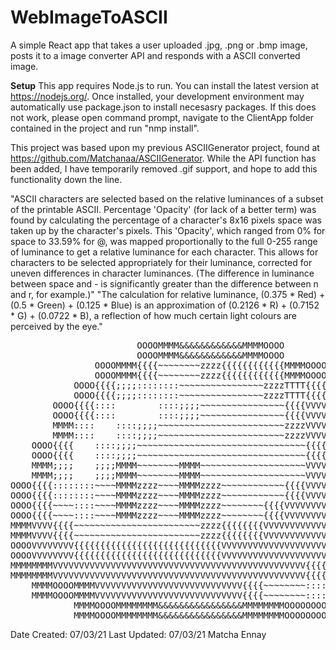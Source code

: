 # WebImageToASCII

A simple React app that takes a user uploaded .jpg, .png or .bmp image, posts it to a image converter API and responds with a ASCII converted image.

**Setup**
This app requires Node.js to run. You can install the latest version at https://nodejs.org/. Once installed, your development environment may automatically use package.json to install necesasry packages.
If this does not work, please open command prompt, navigate to the ClientApp folder contained in the project and run "nmp install".

This project was based upon my previous ASCIIGenerator project, found at https://github.com/Matchanaa/ASCIIGenerator. While the API function has been added, I have temporarily removed .gif support, and hope to add this functionality down the line.

"ASCII characters are selected based on the relative luminances of a subset of the printable ASCII. Percentage 'Opacity' (for lack of a better term) was found by calculating the percentage of a character's 8x16 pixels space was taken up by the character's pixels. This 'Opacity', which ranged from 0% for space to 33.59% for @, was mapped proportionally to the full 0-255 range of luminance to get a relative luminance for each character. This allows for characters to be selected appropriately for their luminance, corrected for uneven differences in character luminances. (The difference in luminance between space and - is significantly greater than the difference between n and r, for example.)"
"The calculation for relative luminance, (0.375 * Red) + (0.5 * Green) + (0.125 * Blue) is an approximation of (0.2126 * R) + (0.7152 * G) + (0.0722 * B), a reflection of how much certain light colours are perceived by the eye."

<pre>
                        OOOOMMMM&&&&&&&&&&&&MMMMOOOO                        
                        OOOOMMMM&&&&&&&&&&&&MMMMOOOO                        
                OOOOMMMM{{{{~~~~~~~~zzzz{{{{{{{{{{{{MMMMOOOO                
                OOOOMMMM{{{{~~~~~~~~zzzz{{{{{{{{{{{{MMMMOOOO                
            OOOO{{{{;;;;::::::::~~~~~~~~~~~~~~~~zzzzTTTT{{{{OOOO            
            OOOO{{{{;;;;::::::::~~~~~~~~~~~~~~~~zzzzTTTT{{{{OOOO            
        OOOO{{{{::::        ::::;;;;~~~~~~~~~~~~~~~~{{{{VVVV~~~~OOOO        
        OOOO{{{{::::        ::::;;;;~~~~~~~~~~~~~~~~{{{{VVVV~~~~OOOO        
        MMMM::::    ::::;;;;~~~~~~~~~~~~~~~~~~~~~~~~zzzzVVVV{{{{$$$$        
        MMMM::::    ::::;;;;~~~~~~~~~~~~~~~~~~~~~~~~zzzzVVVV{{{{$$$$        
    OOOO{{{{    ::::;;;;~~~~~~~~~~~~~~~~~~~~~~~~~~~~~~~~{{{{VVVV~~~~OOOO    
    OOOO{{{{    ::::;;;;~~~~~~~~~~~~~~~~~~~~~~~~~~~~~~~~{{{{VVVV~~~~OOOO    
    MMMM;;;;    ;;;;MMMM~~~~~~~~MMMM~~~~~~~~~~~~~~~~~~~~VVVVVVVV{{{{$$$$    
    MMMM;;;;    ;;;;MMMM~~~~~~~~MMMM~~~~~~~~~~~~~~~~~~~~VVVVVVVV{{{{$$$$    
OOOO{{{{::::::::~~~~MMMMzzzz~~~~MMMMzzzz~~~~~~~~~~~~{{{{VVVVVVVVVVVV::::OOOO
OOOO{{{{::::::::~~~~MMMMzzzz~~~~MMMMzzzz~~~~~~~~~~~~{{{{VVVVVVVVVVVV::::OOOO
OOOO{{{{~~~~::::~~~~MMMMzzzz~~~~MMMMzzzz~~~~~~~~{{{{VVVVVVVVVVVVVVVV~~~~MMMM
OOOO{{{{~~~~::::~~~~MMMMzzzz~~~~MMMMzzzz~~~~~~~~{{{{VVVVVVVVVVVVVVVV~~~~MMMM
MMMMVVVV{{{{~~~~~~~~~~~~~~~~~~~~~~~~zzzz{{{{{{{{VVVVVVVVVVVVVVVV{{{{::::MMMM
MMMMVVVV{{{{~~~~~~~~~~~~~~~~~~~~~~~~zzzz{{{{{{{{VVVVVVVVVVVVVVVV{{{{::::MMMM
OOOOVVVVVVVV{{{{{{{{{{{{{{{{{{{{{{{{{{{{VVVVVVVVVVVVVVVVVVVV{{{{{{{{....OOOO
OOOOVVVVVVVV{{{{{{{{{{{{{{{{{{{{{{{{{{{{VVVVVVVVVVVVVVVVVVVV{{{{{{{{....OOOO
MMMMMMMMVVVVVVVVVVVVVVVVVVVVVVVVVVVVVVVVVVVVVVVVVVVVVVVV{{{{{{{{....MMMMMMMM
MMMMMMMMVVVVVVVVVVVVVVVVVVVVVVVVVVVVVVVVVVVVVVVVVVVVVVVV{{{{{{{{....MMMMMMMM
    MMMMOOOOMMMMVVVVVVVVVVVVVVVVVVVVVVVVVVVV{{{{~~~~~~~~::::$$$$OOOOMMMM    
    MMMMOOOOMMMMVVVVVVVVVVVVVVVVVVVVVVVVVVVV{{{{~~~~~~~~::::$$$$OOOOMMMM    
            MMMMOOOOMMMMMMMM&&&&&&&&&&&&&&&&MMMMMMMMOOOOOOOOMMMM            
            MMMMOOOOMMMMMMMM&&&&&&&&&&&&&&&&MMMMMMMMOOOOOOOOMMMM            
</pre>
Date Created: 07/03/21 Last Updated: 07/03/21 Matcha Ennay
